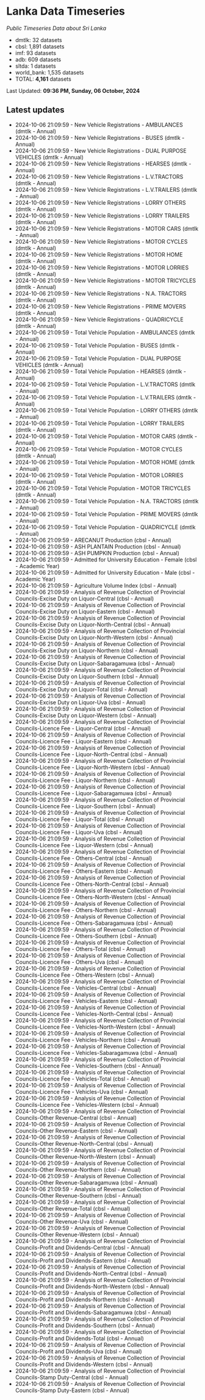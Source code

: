 # Lanka Data Timeseries
*Public Timeseries Data about Sri Lanka*

* dmtlk: 32 datasets
* cbsl: 1,891 datasets
* imf: 93 datasets
* adb: 609 datasets
* sltda: 1 datasets
* world_bank: 1,535 datasets
* TOTAL: **4,161** datasets

Last Updated: **09:36 PM, Sunday, 06 October, 2024**

## Latest updates

* 2024-10-06 21:09:59 - New Vehicle Registrations - AMBULANCES (dmtlk - Annual)
* 2024-10-06 21:09:59 - New Vehicle Registrations - BUSES (dmtlk - Annual)
* 2024-10-06 21:09:59 - New Vehicle Registrations - DUAL PURPOSE VEHICLES (dmtlk - Annual)
* 2024-10-06 21:09:59 - New Vehicle Registrations - HEARSES (dmtlk - Annual)
* 2024-10-06 21:09:59 - New Vehicle Registrations - L.V.TRACTORS (dmtlk - Annual)
* 2024-10-06 21:09:59 - New Vehicle Registrations - L.V.TRAILERS (dmtlk - Annual)
* 2024-10-06 21:09:59 - New Vehicle Registrations - LORRY OTHERS (dmtlk - Annual)
* 2024-10-06 21:09:59 - New Vehicle Registrations - LORRY TRAILERS (dmtlk - Annual)
* 2024-10-06 21:09:59 - New Vehicle Registrations - MOTOR CARS (dmtlk - Annual)
* 2024-10-06 21:09:59 - New Vehicle Registrations - MOTOR CYCLES (dmtlk - Annual)
* 2024-10-06 21:09:59 - New Vehicle Registrations - MOTOR HOME (dmtlk - Annual)
* 2024-10-06 21:09:59 - New Vehicle Registrations - MOTOR LORRIES (dmtlk - Annual)
* 2024-10-06 21:09:59 - New Vehicle Registrations - MOTOR TRICYCLES (dmtlk - Annual)
* 2024-10-06 21:09:59 - New Vehicle Registrations - N.A. TRACTORS (dmtlk - Annual)
* 2024-10-06 21:09:59 - New Vehicle Registrations - PRIME MOVERS (dmtlk - Annual)
* 2024-10-06 21:09:59 - New Vehicle Registrations - QUADRICYCLE (dmtlk - Annual)
* 2024-10-06 21:09:59 - Total Vehicle Population - AMBULANCES (dmtlk - Annual)
* 2024-10-06 21:09:59 - Total Vehicle Population - BUSES (dmtlk - Annual)
* 2024-10-06 21:09:59 - Total Vehicle Population - DUAL PURPOSE VEHICLES (dmtlk - Annual)
* 2024-10-06 21:09:59 - Total Vehicle Population - HEARSES (dmtlk - Annual)
* 2024-10-06 21:09:59 - Total Vehicle Population - L.V.TRACTORS (dmtlk - Annual)
* 2024-10-06 21:09:59 - Total Vehicle Population - L.V.TRAILERS (dmtlk - Annual)
* 2024-10-06 21:09:59 - Total Vehicle Population - LORRY OTHERS (dmtlk - Annual)
* 2024-10-06 21:09:59 - Total Vehicle Population - LORRY TRAILERS (dmtlk - Annual)
* 2024-10-06 21:09:59 - Total Vehicle Population - MOTOR CARS (dmtlk - Annual)
* 2024-10-06 21:09:59 - Total Vehicle Population - MOTOR CYCLES (dmtlk - Annual)
* 2024-10-06 21:09:59 - Total Vehicle Population - MOTOR HOME (dmtlk - Annual)
* 2024-10-06 21:09:59 - Total Vehicle Population - MOTOR LORRIES (dmtlk - Annual)
* 2024-10-06 21:09:59 - Total Vehicle Population - MOTOR TRICYCLES (dmtlk - Annual)
* 2024-10-06 21:09:59 - Total Vehicle Population - N.A. TRACTORS (dmtlk - Annual)
* 2024-10-06 21:09:59 - Total Vehicle Population - PRIME MOVERS (dmtlk - Annual)
* 2024-10-06 21:09:59 - Total Vehicle Population - QUADRICYCLE (dmtlk - Annual)
* 2024-10-06 21:09:59 - ARECANUT Production (cbsl - Annual)
* 2024-10-06 21:09:59 - ASH PLANTAIN Production (cbsl - Annual)
* 2024-10-06 21:09:59 - ASH PUMPKIN Production (cbsl - Annual)
* 2024-10-06 21:09:59 - Admitted for University Education - Female (cbsl - Academic Year)
* 2024-10-06 21:09:59 - Admitted for University Education - Male (cbsl - Academic Year)
* 2024-10-06 21:09:59 - Agriculture Volume Index (cbsl - Annual)
* 2024-10-06 21:09:59 - Analysis of Revenue Collection of Provincial Councils-Excise Duty on Liquor-Central (cbsl - Annual)
* 2024-10-06 21:09:59 - Analysis of Revenue Collection of Provincial Councils-Excise Duty on Liquor-Eastern (cbsl - Annual)
* 2024-10-06 21:09:59 - Analysis of Revenue Collection of Provincial Councils-Excise Duty on Liquor-North-Central (cbsl - Annual)
* 2024-10-06 21:09:59 - Analysis of Revenue Collection of Provincial Councils-Excise Duty on Liquor-North-Western (cbsl - Annual)
* 2024-10-06 21:09:59 - Analysis of Revenue Collection of Provincial Councils-Excise Duty on Liquor-Northern (cbsl - Annual)
* 2024-10-06 21:09:59 - Analysis of Revenue Collection of Provincial Councils-Excise Duty on Liquor-Sabaragamuwa (cbsl - Annual)
* 2024-10-06 21:09:59 - Analysis of Revenue Collection of Provincial Councils-Excise Duty on Liquor-Southern (cbsl - Annual)
* 2024-10-06 21:09:59 - Analysis of Revenue Collection of Provincial Councils-Excise Duty on Liquor-Total (cbsl - Annual)
* 2024-10-06 21:09:59 - Analysis of Revenue Collection of Provincial Councils-Excise Duty on Liquor-Uva (cbsl - Annual)
* 2024-10-06 21:09:59 - Analysis of Revenue Collection of Provincial Councils-Excise Duty on Liquor-Western (cbsl - Annual)
* 2024-10-06 21:09:59 - Analysis of Revenue Collection of Provincial Councils-Licence Fee - Liquor-Central (cbsl - Annual)
* 2024-10-06 21:09:59 - Analysis of Revenue Collection of Provincial Councils-Licence Fee - Liquor-Eastern (cbsl - Annual)
* 2024-10-06 21:09:59 - Analysis of Revenue Collection of Provincial Councils-Licence Fee - Liquor-North-Central (cbsl - Annual)
* 2024-10-06 21:09:59 - Analysis of Revenue Collection of Provincial Councils-Licence Fee - Liquor-North-Western (cbsl - Annual)
* 2024-10-06 21:09:59 - Analysis of Revenue Collection of Provincial Councils-Licence Fee - Liquor-Northern (cbsl - Annual)
* 2024-10-06 21:09:59 - Analysis of Revenue Collection of Provincial Councils-Licence Fee - Liquor-Sabaragamuwa (cbsl - Annual)
* 2024-10-06 21:09:59 - Analysis of Revenue Collection of Provincial Councils-Licence Fee - Liquor-Southern (cbsl - Annual)
* 2024-10-06 21:09:59 - Analysis of Revenue Collection of Provincial Councils-Licence Fee - Liquor-Total (cbsl - Annual)
* 2024-10-06 21:09:59 - Analysis of Revenue Collection of Provincial Councils-Licence Fee - Liquor-Uva (cbsl - Annual)
* 2024-10-06 21:09:59 - Analysis of Revenue Collection of Provincial Councils-Licence Fee - Liquor-Western (cbsl - Annual)
* 2024-10-06 21:09:59 - Analysis of Revenue Collection of Provincial Councils-Licence Fee - Others-Central (cbsl - Annual)
* 2024-10-06 21:09:59 - Analysis of Revenue Collection of Provincial Councils-Licence Fee - Others-Eastern (cbsl - Annual)
* 2024-10-06 21:09:59 - Analysis of Revenue Collection of Provincial Councils-Licence Fee - Others-North-Central (cbsl - Annual)
* 2024-10-06 21:09:59 - Analysis of Revenue Collection of Provincial Councils-Licence Fee - Others-North-Western (cbsl - Annual)
* 2024-10-06 21:09:59 - Analysis of Revenue Collection of Provincial Councils-Licence Fee - Others-Northern (cbsl - Annual)
* 2024-10-06 21:09:59 - Analysis of Revenue Collection of Provincial Councils-Licence Fee - Others-Sabaragamuwa (cbsl - Annual)
* 2024-10-06 21:09:59 - Analysis of Revenue Collection of Provincial Councils-Licence Fee - Others-Southern (cbsl - Annual)
* 2024-10-06 21:09:59 - Analysis of Revenue Collection of Provincial Councils-Licence Fee - Others-Total (cbsl - Annual)
* 2024-10-06 21:09:59 - Analysis of Revenue Collection of Provincial Councils-Licence Fee - Others-Uva (cbsl - Annual)
* 2024-10-06 21:09:59 - Analysis of Revenue Collection of Provincial Councils-Licence Fee - Others-Western (cbsl - Annual)
* 2024-10-06 21:09:59 - Analysis of Revenue Collection of Provincial Councils-Licence Fee - Vehicles-Central (cbsl - Annual)
* 2024-10-06 21:09:59 - Analysis of Revenue Collection of Provincial Councils-Licence Fee - Vehicles-Eastern (cbsl - Annual)
* 2024-10-06 21:09:59 - Analysis of Revenue Collection of Provincial Councils-Licence Fee - Vehicles-North-Central (cbsl - Annual)
* 2024-10-06 21:09:59 - Analysis of Revenue Collection of Provincial Councils-Licence Fee - Vehicles-North-Western (cbsl - Annual)
* 2024-10-06 21:09:59 - Analysis of Revenue Collection of Provincial Councils-Licence Fee - Vehicles-Northern (cbsl - Annual)
* 2024-10-06 21:09:59 - Analysis of Revenue Collection of Provincial Councils-Licence Fee - Vehicles-Sabaragamuwa (cbsl - Annual)
* 2024-10-06 21:09:59 - Analysis of Revenue Collection of Provincial Councils-Licence Fee - Vehicles-Southern (cbsl - Annual)
* 2024-10-06 21:09:59 - Analysis of Revenue Collection of Provincial Councils-Licence Fee - Vehicles-Total (cbsl - Annual)
* 2024-10-06 21:09:59 - Analysis of Revenue Collection of Provincial Councils-Licence Fee - Vehicles-Uva (cbsl - Annual)
* 2024-10-06 21:09:59 - Analysis of Revenue Collection of Provincial Councils-Licence Fee - Vehicles-Western (cbsl - Annual)
* 2024-10-06 21:09:59 - Analysis of Revenue Collection of Provincial Councils-Other Revenue-Central (cbsl - Annual)
* 2024-10-06 21:09:59 - Analysis of Revenue Collection of Provincial Councils-Other Revenue-Eastern (cbsl - Annual)
* 2024-10-06 21:09:59 - Analysis of Revenue Collection of Provincial Councils-Other Revenue-North-Central (cbsl - Annual)
* 2024-10-06 21:09:59 - Analysis of Revenue Collection of Provincial Councils-Other Revenue-North-Western (cbsl - Annual)
* 2024-10-06 21:09:59 - Analysis of Revenue Collection of Provincial Councils-Other Revenue-Northern (cbsl - Annual)
* 2024-10-06 21:09:59 - Analysis of Revenue Collection of Provincial Councils-Other Revenue-Sabaragamuwa (cbsl - Annual)
* 2024-10-06 21:09:59 - Analysis of Revenue Collection of Provincial Councils-Other Revenue-Southern (cbsl - Annual)
* 2024-10-06 21:09:59 - Analysis of Revenue Collection of Provincial Councils-Other Revenue-Total (cbsl - Annual)
* 2024-10-06 21:09:59 - Analysis of Revenue Collection of Provincial Councils-Other Revenue-Uva (cbsl - Annual)
* 2024-10-06 21:09:59 - Analysis of Revenue Collection of Provincial Councils-Other Revenue-Western (cbsl - Annual)
* 2024-10-06 21:09:59 - Analysis of Revenue Collection of Provincial Councils-Profit and Dividends-Central (cbsl - Annual)
* 2024-10-06 21:09:59 - Analysis of Revenue Collection of Provincial Councils-Profit and Dividends-Eastern (cbsl - Annual)
* 2024-10-06 21:09:59 - Analysis of Revenue Collection of Provincial Councils-Profit and Dividends-North-Central (cbsl - Annual)
* 2024-10-06 21:09:59 - Analysis of Revenue Collection of Provincial Councils-Profit and Dividends-North-Western (cbsl - Annual)
* 2024-10-06 21:09:59 - Analysis of Revenue Collection of Provincial Councils-Profit and Dividends-Northern (cbsl - Annual)
* 2024-10-06 21:09:59 - Analysis of Revenue Collection of Provincial Councils-Profit and Dividends-Sabaragamuwa (cbsl - Annual)
* 2024-10-06 21:09:59 - Analysis of Revenue Collection of Provincial Councils-Profit and Dividends-Southern (cbsl - Annual)
* 2024-10-06 21:09:59 - Analysis of Revenue Collection of Provincial Councils-Profit and Dividends-Total (cbsl - Annual)
* 2024-10-06 21:09:59 - Analysis of Revenue Collection of Provincial Councils-Profit and Dividends-Uva (cbsl - Annual)
* 2024-10-06 21:09:59 - Analysis of Revenue Collection of Provincial Councils-Profit and Dividends-Western (cbsl - Annual)
* 2024-10-06 21:09:59 - Analysis of Revenue Collection of Provincial Councils-Stamp Duty-Central (cbsl - Annual)
* 2024-10-06 21:09:59 - Analysis of Revenue Collection of Provincial Councils-Stamp Duty-Eastern (cbsl - Annual)